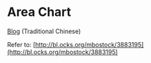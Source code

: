 # Area Chart

[Blog](https://notes.knovour.ninja/2016/03/03/d3-p5-js-notes-area-chart/) (Traditional Chinese)

Refer to: [http://bl.ocks.org/mbostock/3883195](http://bl.ocks.org/mbostock/3883195)

